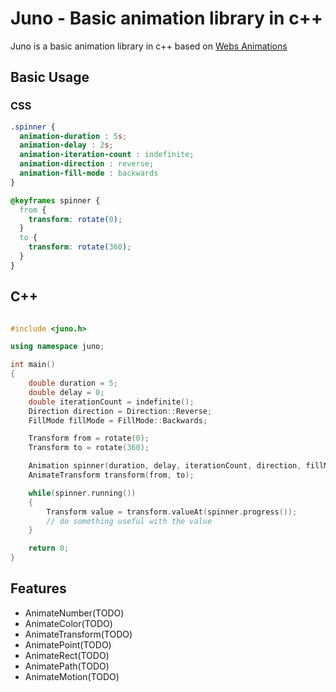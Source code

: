 # Juno - Basic animation library in c++

Juno is a basic animation library in c++ based on [Webs Animations](https://drafts.csswg.org/web-Animations)

## Basic Usage

### CSS

```css
.spinner {
  animation-duration : 5s;
  animation-delay : 2s;
  animation-iteration-count : indefinite;
  animation-direction : reverse;
  animation-fill-mode : backwards
}

@keyframes spinner {
  from {
    transform: rotate(0);
  }
  to {
    transform: rotate(360);
  }
}
```

## C++

```cpp

#include <juno.h>

using namespace juno;

int main()
{
    double duration = 5;
    double delay = 0;
    double iterationCount = indefinite();
    Direction direction = Direction::Reverse;
    FillMode fillMode = FillMode::Backwards;

    Transform from = rotate(0);
    Transform to = rotate(360);

    Animation spinner(duration, delay, iterationCount, direction, fillMode);
    AnimateTransform transform(from, to);

    while(spinner.running())
    {
        Transform value = transform.valueAt(spinner.progress());
        // do something useful with the value
    }

    return 0;
}
```

## Features

- AnimateNumber(TODO)
- AnimateColor(TODO)
- AnimateTransform(TODO)
- AnimatePoint(TODO)
- AnimateRect(TODO)
- AnimatePath(TODO)
- AnimateMotion(TODO)
